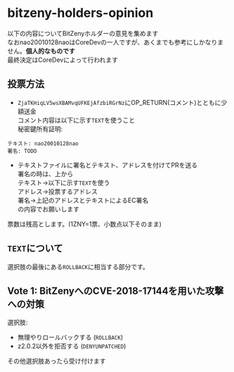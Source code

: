 # bitzeny-holders-opinion
以下の内容についてBitZenyホルダーの意見を集めます    
なおnao20010128naoはCoreDevの一人ですが、あくまでも参考にしかなりません。**個人的なものです**    
最終決定はCoreDevによって行われます

## 投票方法
- `ZjaTKHiqLV5wsXBAMvqUFKEjAfzbiRGrNz`にOP_RETURN(コメント)とともに少額送金    
コメント内容は以下に示す`TEXT`を使うこと    
秘密鍵所有証明:     

```
テキスト: nao20010128nao
署名: TODO
```

- テキストファイルに署名とテキスト、アドレスを付けてPRを送る     
署名の時は、上から    
テキスト→以下に示す`TEXT`を使う     
アドレス→投票するアドレス    
署名→上記のアドレスとテキストによるEC署名    
の内容でお願いします


票数は残高とします。(1ZNY=1票、小数点以下そのまま)

## `TEXT`について
選択肢の最後にある`ROLLBACK`に相当する部分です。

## Vote 1: BitZenyへのCVE-2018-17144を用いた攻撃への対策
選択肢: 
- 無理やりロールバックする (`ROLLBACK`)
- z2.0.2以外を拒否する (`DENYUNPATCHED`)

その他選択肢あったら受け付けます
